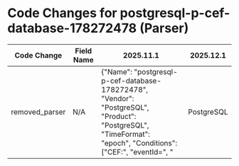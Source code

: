 # Code Changes for postgresql-p-cef-database-178272478 (Parser)

| Code Change | Field Name | 2025.11.1 | 2025.12.1 |
|-------------|------------|-----------|------------|
| removed_parser | N/A | {"Name": "postgresql-p-cef-database-178272478", "Vendor": "PostgreSQL", "Product": "PostgreSQL", "TimeFormat": "epoch", "Conditions": ["CEF:", "eventId=", "|PostgreSQL|PostgreSQL Audit|"], "Fields": ["\srt=({time}\d{13})\s*\w+=", "\scs2=(None|idle|idle\sin\stransaction|authentication|({db_query}.+?))\s*\w+=", "\scs3=(\[unknown\]|({db_user}.+?))\s*\w+=", "\scs4=((\[unknown\])|({db_name}.+?))\s*\w+=", "\scs6=\s*({additional_info}.+?)\s*\w+=", "\sshost=({src_host}[\w\-.]+?)\s*\w+=", "\sdvc=({host}[\w\-.]+)", "\sdvchost=({host}[\w\-.]+)", "CEF[^\|]+\|([^\|]*\|){4}({event_name}.+?)\s*\|", "\sdtz=({dtz}.+?)\s*\w+=", "\sact=({action}.+?)\s*\w+=", "\seventId=({alert_id}.+?)\s*\w+=", "\ssuser=(N\/A|-|\[unknown\]|({user}[\w\.\-\!\#\^\~]{1,40}\$?))\s*\w+=", "\ssrc=({src_ip}((([0-9a-fA-F.]{0,4}):{1,2}){1,7}([0-9a-fA-F]){0,4})|(((25[0-5]|(2[0-4]|1\d|[0-9]|)\d)\.?\b){4}))(:({src_port}\d+))?\s*\w+="], "ParserVersion": "v1.0.0"} | N/A |